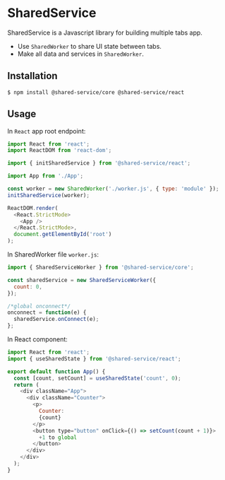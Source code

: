 # SharedService

SharedService is a Javascript library for building multiple tabs app.

* Use `SharedWorker` to share UI state between tabs.
* Make all data and services in `SharedWorker`.

## Installation

```
$ npm install @shared-service/core @shared-service/react
```

## Usage

In `React` app root endpoint:

```js
import React from 'react';
import ReactDOM from 'react-dom';

import { initSharedService } from '@shared-service/react';

import App from './App';

const worker = new SharedWorker('./worker.js', { type: 'module' });
initSharedService(worker);

ReactDOM.render(
  <React.StrictMode>
    <App />
  </React.StrictMode>,
  document.getElementById('root')
);
```

In SharedWorker file `worker.js`:

```js
import { SharedServiceWorker } from '@shared-service/core';

const sharedService = new SharedServiceWorker({
  count: 0,
});

/*global onconnect*/
onconnect = function(e) {
  sharedService.onConnect(e);
};

```

In React component:

```js
import React from 'react';
import { useSharedState } from '@shared-service/react';

export default function App() {
  const [count, setCount] = useSharedState('count', 0);
  return (
    <div className="App">
      <div className="Counter">
        <p>
          Counter:
          {count}
        </p>
        <button type="button" onClick={() => setCount(count + 1)}>
          +1 to global
        </button>
      </div>
    </div>
  );
}
```
